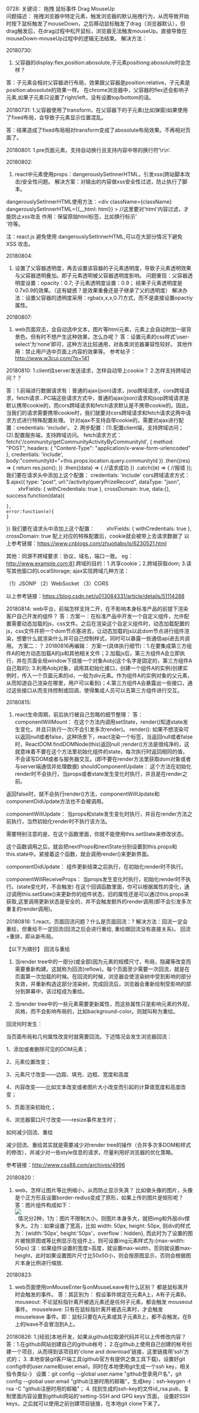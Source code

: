 0728:
关键词： 拖拽 鼠标事件 Drag MouseUp  
问题描述：
        拖拽浏览器中特定元素，触发浏览器的默认拖拽行为，从而导致开始时按下鼠标触发了mouseDown，之后移动鼠标触发了drag（浏览器默认），但drag触发后，在drag过程中松开鼠标，浏览器无法触发mouseUp。直接导致在mouseDown-mouseUp过程中的逻辑无法结束。
解决方法：

20180730:
1. 父容器的display:flex,position:abosolute,子元素positiong:abosolute时会怎样？

答：子元素会相对父容器进行布局，效果跟父容器是position:relative，子元素是position:abosolute的效果一样。 在chrome浏览器中，父容器的flex还会影响子元素,如果子元素只设置了right/left，没有设置top/bottom的话。

20180731:
1.父容器使用了transform，在父容器下的子元素(比如弹窗)如果使用了fixed布局，会导致子元素显示位置混乱。

答：结果造成了fixed布局相对transform变成了abosolute布局效果。不再相对页面了。

20180801:
1.pre页面元素，支持自动换行且支持内容中带的换行符‘\r\n’.

20180802:
1. react中元素使用props：dangerouslySetInnerHTML，引发xss(跨站脚本攻击)安全性问题。
解决方案：对输出的内容做xss安全性过滤，防止执行了脚本。

dangerouslySetInnerHTML使用方法：<div className={className} dangerouslySetInnerHTML={{__html: html}} ></div>
//这里要对'html'内容过滤，才能防止xss攻击
作用：保留原始html标签，比如换行标示'<br/>'符等。

注：react.js 避免使用 dangerouslySetInnerHTML,可以在大部分情况下避免 XSS 攻击。

20180804:
1. 设置了父容器透明度，再去设置该容器的子元素透明度，导致子元素透明效果与父容器透明叠加。即子元素透明被父容器透明度影响。
问题重现：父容器透明度设置：opacity：0.7; 子元素透明度设置：0.9； 结果子元素透明度是0.7x0.9的效果。（这有疑惑？是效果重叠还是子继承了父的透明度）
解决办法：设置父容器的透明度采用：rgba(x,x,x,0.7)方式，而不是直接设置opactiy属性。

20180807:
1. web页面双击，会自动选中文本，图片等html元素，元素上会自动附加一层背景色。但有时不想产生这种效果，怎么办呢？
答：设置元素的css样式‘user-select’为‘none’即可，这种方法比较通用，对各类浏览器兼容性较好。
其他作用：禁止用户选中页面上内容的效果等。
参考帖子：http://www.w3cui.com/?p=141

20180810:
1.client往server发送请求，怎样自动带上cookie？
2.怎样支持跨域访问？？

答：1.前端进行数据请求有：普通的ajax(json)请求，jsop跨域请求，cors跨域请求，fetch请求...PC端这些请求方式中，普通的ajax(json)请求和jsop跨域请求是默认携带cookie的，而cors跨域请求和fetch请求默认是不携带cookie的。因此，当我们的请求需要携带cookie时，我们就要对cors跨域请求和fetch请求这两中请求方式进行特殊配置处理。
      针对ajax不支持自带cookie的，需要对ajax进行配置：credentials: 'include'。
      2. 两步配置：(1).配置client端，支持跨域访问； (2).配置服务端，支持跨域访问。
fetch请求方式：
fetch('/community/getCommunityActivityByCommunityId', {
    method: "POST",
    headers: {
        "Content-Type": "application/x-www-form-urlencoded"
    },
credentials: 'include',
    body:"communityId="+this.props.location.query.communityId
})
    .then((res) => { return res.json(); })
    .then((data) => {
       //请求成功
    })
    .catch((e) => {
//报错
    });
我们要在请求头中添加上这个配置：
credentials: 'include'
cors跨域请求方式：
$.ajax({
    type: "post",
    url:"/activity/queryPrizeRecord",
    dataType: "json",
　　 xhrFields: {
        withCredentials: true
    },
    crossDomain: true,
    data:{},
    success:function(data){

    },
    error:function(e){
    }
})
我们要在请求头中添加上这个配置：
　　xhrFields: {
        withCredentials: true
    },
    crossDomain: true
配上对应的特殊配置后，cookie就会被带上去请求数据了
以上参考链接：https://www.cnblogs.com/zhuotiabo/p/6230521.html

其他：同源不跨域要求：协议，域名，端口一致。 eg：http://www.example.com:81
跨域的目的：1.共享cookie；2.跨域获取dom; 3.读写其他窗口的LocalStorage; 
ajax实现跨域几种方法：

（1）JSONP （2）WebSocket （3）CORS

以上参考链接：https://blog.csdn.net/u013084331/article/details/51114288

20180814:
web平台，前端怎样支持二开，在不影响本身标准产品的前提下渲染客户自己开发的组件？
答：方案一：在标准产品中开发一个自定义组件，允许配置需要动态加载的js，css文件。之后在渲染这个自定义组件时，动态加载配置的js，css文件并把一个dom节点塞进去，让动态加载的js以此dom节点进行组件渲染，想要什么就渲染什么并可自己控制样式，同时可以暴露一些通信api进去共调用。
    方案二：？
20180816再编辑：
方案一(具体执行细节)：1.在要集成第三方组件A的地方动态加载A的js和其他相关文件；2.加载js后，第三方组件A会立即执行，并在页面全局window下挂接一个对象Aobj(这个名字是固定的，第三方组件A自己取的); 3.利用Aobj对象，调用其初始化接口，创建一个组件A的实例(创建实例时，传入一个页面元素的id，一般为div元素。作为组件A的实例对象的父元素，从而知道自己渲染在哪里，用户可以看到)；4.第三方组件A会暴露出一些接口，通过这些接口从而支持控制或回调，使得集成人员可以去第三方组件进行交互。

20180815:
1. react生命周期，前后执行被自己忽略的细节整理：
答：
componentWillMount：
在这个方法内调用setState，render()知道state发生变化，并且只执行一次(不会引发多次render)。
render(): 
如果不想渲染可以返回null或者false，这种场景下，react渲染一个<noscript>标签，当返回null或者false时，ReactDOM.findDOMNode(this)返回null ;render()方法是很纯净的，这就意味着不要在这个方法里初始化组件的state，每次执行时返回相同的值，不会读写DOM或者与服务器交互。(即不要在render方法里获取dom对象或者与server端通信并处理数据)
shouldComponentUpdate：
这个方法在初始化render时不会执行，当props或者state发生变化时执行，并且是在render之前。

返回false时，就不会执行render()方法，componentWillUpdate和componentDidUpdate方法也不会被调用。

componentWillUpdate：
当props和state发生变化时执行，并且在render方法之前执行，当然初始化render时不执行该方法。

需要特别注意的是，在这个函数里面，你就不能使用this.setState来修改状态。

这个函数调用之后，就会把nextProps和nextState分别设置到this.props和this.state中。紧接着这个函数，就会调用render()来更新界面。

componentDidUpdate：
组件更新结束之后执行，在初始化render时不执行。

componentWillReceiveProps：
当props发生变化时执行，初始化render时不执行。(state变化时，不会触发)
在这个回调函数里面，你可以根据属性的变化，通过调用this.setState()来更新你的组件状态，旧的属性还是可以通过this.props来获取,这里调用更新状态是安全的，并不会触发额外的render调用(即不会引发多次重复的render调用)。

20180816:
1.react，页面回流问题？什么是页面回流：?
解决方法：回流一定会重绘，但重绘不一定回流(回流之后会进行重绘, 重绘跟回流没有直接关系)。
回流=重排，即从新布局。

【以下为摘抄】
回流与重绘

1. 当render tree中的一部分(或全部)因为元素的规模尺寸，布局，隐藏等改变而需要重新构建。这就称为回流(reflow)。每个页面至少需要一次回流，就是在页面第一次加载的时候。在回流的时候，浏览器会使渲染树中受到影响的部分失效，并重新构造这部分渲染树，完成回流后，浏览器会重新绘制受影响的部分到屏幕中，该过程成为重绘。

2. 当render tree中的一些元素需要更新属性，而这些属性只是影响元素的外观，风格，而不会影响布局的，比如background-color。则就叫称为重绘。

回流何时发生：

当页面布局和几何属性改变时就需要回流。下述情况会发生浏览器回流：

1、添加或者删除可见的DOM元素；

2、元素位置改变；

3、元素尺寸改变——边距、填充、边框、宽度和高度

4、内容改变——比如文本改变或者图片大小改变而引起的计算值宽度和高度改变；

5、页面渲染初始化；

6、浏览器窗口尺寸改变——resize事件发生时；

如何减少回流、重绘

减少回流、重绘其实就是需要减少对render tree的操作（合并多次多DOM和样式的修改），并减少对一些style信息的请求，尽量利用好浏览器的优化策略。

参考链接：http://www.css88.com/archives/4996

20180820：
1. web，怎样让图片等比例缩小，从而防止显示失真？ 比如做头像的图片，头像是个正方形且设置border-redius变成了原形，如果上传的图片是矩形呢？
答：图片组件构成如下：<div><img src='/images/img01.jpg'/></div>. 情况分2种，1为：图片不限制大小，则图片本身多大，就把img和外层div撑多大。2为：如果设置了宽高，比如 width: 50px, height: 50px,  则div的样式为：{width:'50px', height:'50px'，overflow：hidden}, 而此时为了设置的图片被按原图或等比例显示在组件上，则可设置img元素样式为:{max-width: 50px}  注：如果组件设置的宽度>高度，就设置max-width，否则就设置max-height，此时如果设置图片尺寸比50x50小，则会按原图显示，否则会根据图片本身比例进行缩放.

20180823:
1. web页面使用onMouseEnter与onMouseLeave有什么区别？ 都是鼠标离开时会触发的事件。
答：其区别为：
假设事件绑定在元素A上，A有子元素B。
mouseout: 不论鼠标指针离开被选元素还是任何子元素，都会触发 mouseout 事件。
mouseleave: 只有在鼠标指针离开被选元素时，才会触发 mouseleave 事件。即：鼠标只要在A元素或其子元素B上，都不会触发。在B上的leave不会冒泡到A上。

20180826:
1.[经验]本地开发，如果从github拉取源代码并可以上传修改内容？
答：1.在github网站创建自己的github帐号；
2.在github上使用自己创建的帐号创建一个项目，从而得到该项目的'clone and download'链接，这里链接用‘ssh’方式的；
3. 本地安装git客户端工具(github官方有提供之类工具下载)，设置好git config中的user.name和user.email，同时在本地使用git生成一个ssh key，相关指令类似-》 设置：git config --global user.name "github登录用户名"，git config --global user.email "github注册时用的邮箱"，生成key：ssh-keygen -t rsa -C "github注册时用的邮箱"；
4. 找到生成的ssh-key的文件id_rsa.pub，复制里面内容设置到github网站的‘setting-SSH and GPG keys’页面，
设置好SSH keys，之后就可以使用之前创建项目链接，在本地git clone下来了。


